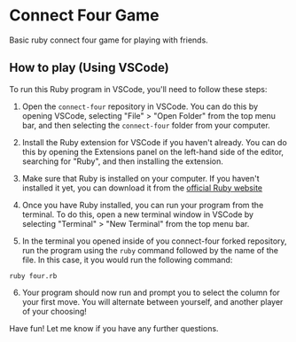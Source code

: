 # Connect Four Game
Basic ruby connect four game for playing with friends.

## How to play (Using VSCode)
To run this Ruby program in VSCode, you'll need to follow these steps:

1. Open the `connect-four` repository in VSCode. You can do this by opening VSCode, selecting "File" > "Open Folder" from the top menu bar, and then selecting the `connect-four` folder from your computer.

2. Install the Ruby extension for VSCode if you haven't already. You can do this by opening the Extensions panel on the left-hand side of the editor, searching for "Ruby", and then installing the extension.

3. Make sure that Ruby is installed on your computer. If you haven't installed it yet, you can download it from the [official Ruby website](https://www.ruby-lang.org/en/downloads/)

4. Once you have Ruby installed, you can run your program from the terminal. To do this, open a new terminal window in VSCode by selecting "Terminal" > "New Terminal" from the top menu bar.

5. In the terminal you opened inside of you connect-four forked repository, run the program using the `ruby` command followed by the name of the file. In this case, it you would run the following command:

```
ruby four.rb
```

6. Your program should now run and prompt you to select the column for your first move. You will alternate between yourself, and another player of your choosing!

Have fun! Let me know if you have any further questions.